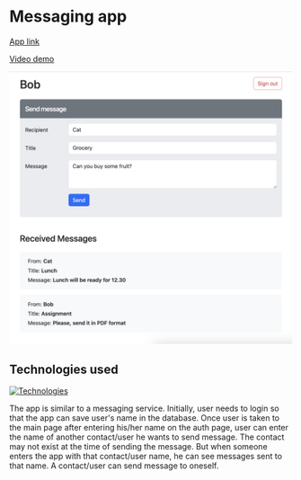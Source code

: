 # Messaging app

[App link](https://messaging-service.netlify.app)

[Video demo](https://youtu.be/J9RpvKb7Qb4)

![Main page](/client/src/assets/main-page.png "Main page")

## Technologies used

[![Technologies](https://skillicons.dev/icons?i=react,vite,bootstrap,express,nodejs&theme=light)](https://skillicons.dev)

The app is similar to a messaging service. Initially, user needs to login so
that the app can save user's name in the database. Once user is taken to the
main page after entering his/her name on the auth page, user can enter the name
of another contact/user he wants to send message. The contact may not exist at
the time of sending the message. But when someone enters the app with that
contact/user name, he can see messages sent to that name. A contact/user can
send message to oneself.
